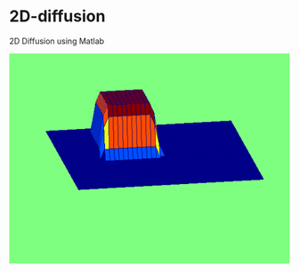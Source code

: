 # 2D-diffusion
2D Diffusion using Matlab

<img src="https://github.com/img-guru/2D-diffusion/blob/master/myDiffusion-test.gif" />
